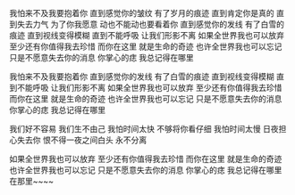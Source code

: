 我怕来不及我要抱着你
直到感觉你的皱纹
有了岁月的痕迹
直到肯定你是真的
直到失去力气
为了你我愿意
动也不能动也要看着你
直到感觉你的发线
有了白雪的痕迹
直到视线变得模糊
直到不能呼吸
让我们形影不离
如果全世界我也可以放弃
至少还有你值得我去珍惜
而你在这里
就是生命的奇迹
也许全世界我也可以忘记
只是不愿意失去你的消息
你掌心的痣
我总记得在哪里

我怕来不及我要抱着你
直到感觉你的发线
有了白雪的痕迹
直到视线变得模糊
直到不能呼吸
让我们形影不离
如果全世界我也可以放弃
至少还有你值得我去珍惜
而你在这里
就是生命的奇迹
也许全世界我也可以忘记
只是不愿意失去你的消息
你掌心的痣
我总记得在哪里

我们好不容易
我们生不由己
我怕时间太快
不够将你看仔细
我怕时间太慢
日夜担心失去你
恨不得一夜之间白头
永不分离

如果全世界我也可以放弃
至少还有你值得我去珍惜
而你在这里
就是生命的奇迹
也许全世界我也可以忘记
只是不愿意失去你的消息
你掌心的痣
我总记得在哪里
在那里~~~~